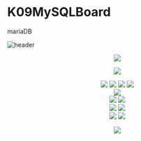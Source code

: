 # K09MySQLBoard
mariaDB

![header](https://capsule-render.vercel.app/api?type=soft&color=auto&height=150&section=header&text=Lee&nbsp;Han&fontSize=70&animation=twinkling)
<!-- 
### <h1 align="center"> Hi there 👋 </h1>
<h3 align="center"> I'm Lee ji hun </h3>
 -->

<!-- Top Language -->
<!-- ![Top Langs](https://github-readme-stats.vercel.app/api/top-langs/?username=tpleehan&layout=compact&theme=github_dark) -->
<p align='center'>
  <img src="https://github-readme-stats.vercel.app/api/top-langs/?username=tpleehan&layout=compact&theme=github_dark"
</p>

<!-- GitHub stats -->
<!-- [![Anurag's GitHub stats](https://github-readme-stats.vercel.app/api?username=tpleehan&theme=github_dark)](https://github.com/anuraghazra/github-readme-stats) -->
<p align='center'>
  <a href="https://github.com/anuraghazra/github-readme-stats">
    <img src="https://github-readme-stats.vercel.app/api?username=tpleehan&theme=github_dark"/>
  </a>
</p>


<!-- -->
<!-- <h3 align="center">🛠 Tech Stack 🛠</h3> -->
<p align="center">
  <span><img src="https://img.shields.io/badge/HTML5-e34f26?style=flat&logo=html5&logoColor=white"/></span>
  <span><img src="https://img.shields.io/badge/CSS-1572b6?style=flat&logo=css3&logoColor=white"/></span>
  <span><img src="https://img.shields.io/badge/JavaScript-F7DF1E?style=flat&logo=JavaScript&logoColor=white"/></span>
  <span><img src="https://img.shields.io/badge/jquery-0769AD?style=flat&logo=jquery&logoColor=white"></span>
  <!-- <span><img src="https://img.shields.io/badge/Vue.js-4FC08D?style=flat&logo=Vue.js&logoColor=white"/></span> -->
  <br>
  <span><img src="https://img.shields.io/badge/Java-007396?style=flat&logo=Java&logoColor=white"/></span>
  <br>
  <!-- <span><img src="https://img.shields.io/badge/Python-3766AB?style=flat&logo=Python&logoColor=white"/></span> -->
  <span><img src="https://img.shields.io/badge/Git-f05032?style=flat&logo=git&logoColor=white"/></span>
  <span><img src="https://img.shields.io/badge/GitHub-181717?style=flat&logo=github&logoColor=white"/></span>
  
  <br>
  <span><img src="https://img.shields.io/badge/Oracle-F80000?style=flat&logo=Oracle&logoColor=white"/></span>
  <span><img src="https://img.shields.io/badge/Apache Tomcat-F8DC75?style=flat&logo=Apache%20Tomcat&logoColor=black"/></span>
  <!-- <span><img src="https://img.shields.io/badge/MySQL-4479A1?style=flat&logo=MySQL&logoColor=white"/></span> -->
  <!-- <span><img src="https://img.shields.io/badge/Amazon AWS-232F3E?style=flat&logo=Amazon%20AWS&logoColor=white"/></span> -->

  
  <!-- <span><img src="https://img.shields.io/badge/GitLab-FCA121?style=flat&logo=GitLab&logoColor=white"/></span><br/> -->
  <br>
  <span><img src="https://img.shields.io/badge/Eclipse%20IDE-2C2255?style=flat&logo=Eclipse%20IDE&logoColor=white"/></span>
  <!-- <span><img src="https://img.shields.io/badge/DataGrip-000000?style=flat&logo=DataGrip&logoColor=white"/></span> -->
  <!-- <span><img src="https://img.shields.io/badge/Intellij%20IDEA-000000?style=flat&logo=Intellij%20IDEA&logoColor=white"/></span> -->
  <span><img src="https://img.shields.io/badge/Spring-6DB33F?style=flat&logo=Spring&logoColor=white"/></span>
  <!-- <span><img src="https://img.shields.io/badge/SpringBoot-6DB33F?style=flat&logo=SpringBoot&logoColor=white"/></span> -->
</p>

<p align="center">
  <a href="https://hits.seeyoufarm.com"><img src="https://hits.seeyoufarm.com/api/count/incr/badge.svg?url=https%3A%2F%2Fgithub.com%2Ftpleehan&count_bg=%234490E7&title_bg=%2386757E&icon=github.svg&icon_color=%23E1DEDE&title=hits&edge_flat=false"/></a>
</p>
